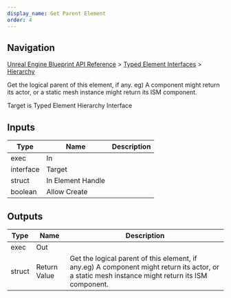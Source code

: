 ```yaml
---
display_name: Get Parent Element
order: 4
---
```

## Navigation

[Unreal Engine Blueprint API Reference](https://dev.epicgames.com/documentation/en-us/unreal-engine/BlueprintAPI) > [Typed Element Interfaces](https://dev.epicgames.com/documentation/en-us/unreal-engine/BlueprintAPI/TypedElementInterfaces) > [Hierarchy](https://dev.epicgames.com/documentation/en-us/unreal-engine/BlueprintAPI/TypedElementInterfaces/Hierarchy)

Get the logical parent of this element, if any.
eg) A component might return its actor, or a static mesh instance might return its ISM component.

Target is Typed Element Hierarchy Interface

## Inputs

| Type | Name | Description |
| --- | --- | --- |
| exec | In |  |
| interface | Target |  |
| struct | In Element Handle |  |
| boolean | Allow Create |  |

## Outputs

| Type | Name | Description |
| --- | --- | --- |
| exec | Out |  |
| struct | Return Value | Get the logical parent of this element, if any.eg) A component might return its actor, or a static mesh instance might return its ISM component. |
